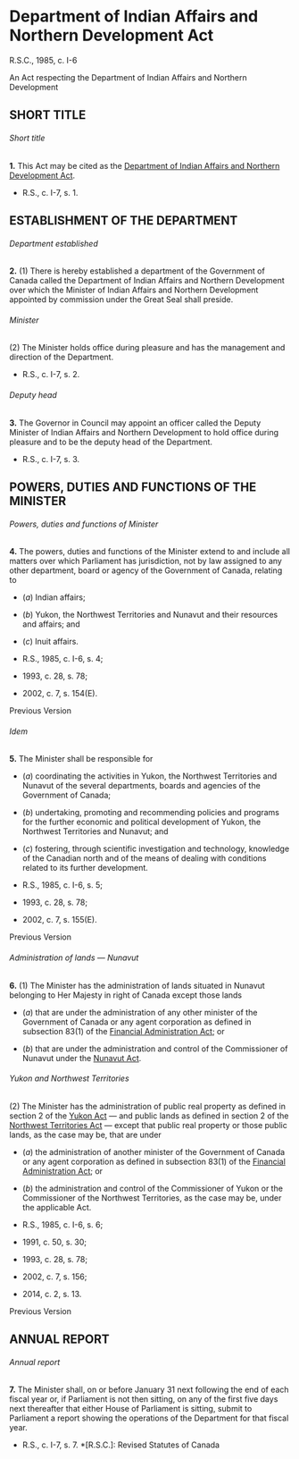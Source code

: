 # Department of Indian Affairs and Northern Development Act

R.S.C., 1985, c. I-6

An Act respecting the Department of Indian Affairs and Northern Development

## SHORT TITLE

###### Short title

**1.** This Act may be cited as the [Department of Indian Affairs and Northern Development Act](/canada/eng/acts/I/I-6.md).

  * R.S., c. I-7, s. 1.

## ESTABLISHMENT OF THE DEPARTMENT

###### Department established

**2.** (1) There is hereby established a department of the Government of Canada called the Department of Indian Affairs and Northern Development over which the Minister of Indian Affairs and Northern Development appointed by commission under the Great Seal shall preside.

###### Minister

(2) The Minister holds office during pleasure and has the management and direction of the Department.

  * R.S., c. I-7, s. 2.

###### Deputy head

**3.** The Governor in Council may appoint an officer called the Deputy Minister of Indian Affairs and Northern Development to hold office during pleasure and to be the deputy head of the Department.

  * R.S., c. I-7, s. 3.

## POWERS, DUTIES AND FUNCTIONS OF THE MINISTER

###### Powers, duties and functions of Minister

**4.** The powers, duties and functions of the Minister extend to and include all matters over which Parliament has jurisdiction, not by law assigned to any other department, board or agency of the Government of Canada, relating to

  * (_a_) Indian affairs;

  * (_b_) Yukon, the Northwest Territories and Nunavut and their resources and affairs; and

  * (_c_) Inuit affairs.

  * R.S., 1985, c. I-6, s. 4;
  * 1993, c. 28, s. 78;
  * 2002, c. 7, s. 154(E).

Previous Version

###### Idem

**5.** The Minister shall be responsible for

  * (_a_) coordinating the activities in Yukon, the Northwest Territories and Nunavut of the several departments, boards and agencies of the Government of Canada;

  * (_b_) undertaking, promoting and recommending policies and programs for the further economic and political development of Yukon, the Northwest Territories and Nunavut; and

  * (_c_) fostering, through scientific investigation and technology, knowledge of the Canadian north and of the means of dealing with conditions related to its further development.

  * R.S., 1985, c. I-6, s. 5;
  * 1993, c. 28, s. 78;
  * 2002, c. 7, s. 155(E).

Previous Version

###### Administration of lands — Nunavut

**6.** (1) The Minister has the administration of lands situated in Nunavut belonging to Her Majesty in right of Canada except those lands

  * (_a_) that are under the administration of any other minister of the Government of Canada or any agent corporation as defined in subsection 83(1) of the [Financial Administration Act](/canada/eng/acts/F/F-11.md); or

  * (_b_) that are under the administration and control of the Commissioner of Nunavut under the [Nunavut Act](/canada/eng/acts/N/N-28.6.md).

###### Yukon and Northwest Territories

(2) The Minister has the administration of public real property as defined in section 2 of the [Yukon Act](/canada/eng/acts/Y/Y-2.01.md) — and public lands as defined in section 2 of the [Northwest Territories Act](/canada/eng/acts/N/N-27.05.md) — except that public real property or those public lands, as the case may be, that are under

  * (_a_) the administration of another minister of the Government of Canada or any agent corporation as defined in subsection 83(1) of the [Financial Administration Act](/canada/eng/acts/F/F-11.md); or

  * (_b_) the administration and control of the Commissioner of Yukon or the Commissioner of the Northwest Territories, as the case may be, under the applicable Act.

  * R.S., 1985, c. I-6, s. 6;
  * 1991, c. 50, s. 30;
  * 1993, c. 28, s. 78;
  * 2002, c. 7, s. 156;
  * 2014, c. 2, s. 13.

Previous Version

## ANNUAL REPORT

###### Annual report

**7.** The Minister shall, on or before January 31 next following the end of each fiscal year or, if Parliament is not then sitting, on any of the first five days next thereafter that either House of Parliament is sitting, submit to Parliament a report showing the operations of the Department for that fiscal year.

  * R.S., c. I-7, s. 7.
  *[R.S.C.]: Revised Statutes of Canada
